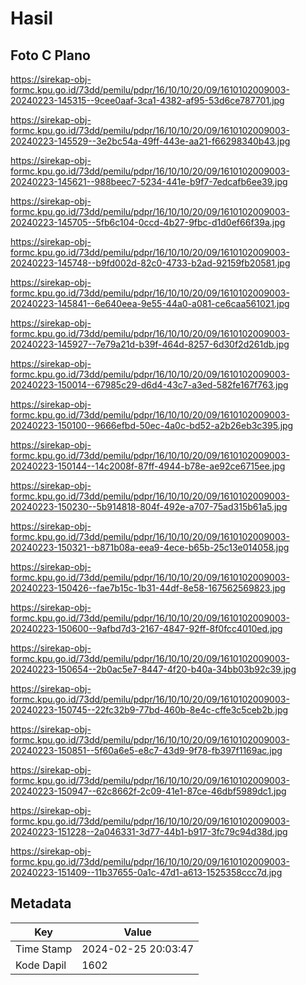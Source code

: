 # Hasil

## Foto C Plano

https://sirekap-obj-formc.kpu.go.id/73dd/pemilu/pdpr/16/10/10/20/09/1610102009003-20240223-145315--9cee0aaf-3ca1-4382-af95-53d6ce787701.jpg

https://sirekap-obj-formc.kpu.go.id/73dd/pemilu/pdpr/16/10/10/20/09/1610102009003-20240223-145529--3e2bc54a-49ff-443e-aa21-f66298340b43.jpg

https://sirekap-obj-formc.kpu.go.id/73dd/pemilu/pdpr/16/10/10/20/09/1610102009003-20240223-145621--988beec7-5234-441e-b9f7-7edcafb6ee39.jpg

https://sirekap-obj-formc.kpu.go.id/73dd/pemilu/pdpr/16/10/10/20/09/1610102009003-20240223-145705--5fb6c104-0ccd-4b27-9fbc-d1d0ef66f39a.jpg

https://sirekap-obj-formc.kpu.go.id/73dd/pemilu/pdpr/16/10/10/20/09/1610102009003-20240223-145748--b9fd002d-82c0-4733-b2ad-92159fb20581.jpg

https://sirekap-obj-formc.kpu.go.id/73dd/pemilu/pdpr/16/10/10/20/09/1610102009003-20240223-145841--6e640eea-9e55-44a0-a081-ce6caa561021.jpg

https://sirekap-obj-formc.kpu.go.id/73dd/pemilu/pdpr/16/10/10/20/09/1610102009003-20240223-145927--7e79a21d-b39f-464d-8257-6d30f2d261db.jpg

https://sirekap-obj-formc.kpu.go.id/73dd/pemilu/pdpr/16/10/10/20/09/1610102009003-20240223-150014--67985c29-d6d4-43c7-a3ed-582fe167f763.jpg

https://sirekap-obj-formc.kpu.go.id/73dd/pemilu/pdpr/16/10/10/20/09/1610102009003-20240223-150100--9666efbd-50ec-4a0c-bd52-a2b26eb3c395.jpg

https://sirekap-obj-formc.kpu.go.id/73dd/pemilu/pdpr/16/10/10/20/09/1610102009003-20240223-150144--14c2008f-87ff-4944-b78e-ae92ce6715ee.jpg

https://sirekap-obj-formc.kpu.go.id/73dd/pemilu/pdpr/16/10/10/20/09/1610102009003-20240223-150230--5b914818-804f-492e-a707-75ad315b61a5.jpg

https://sirekap-obj-formc.kpu.go.id/73dd/pemilu/pdpr/16/10/10/20/09/1610102009003-20240223-150321--b871b08a-eea9-4ece-b65b-25c13e014058.jpg

https://sirekap-obj-formc.kpu.go.id/73dd/pemilu/pdpr/16/10/10/20/09/1610102009003-20240223-150426--fae7b15c-1b31-44df-8e58-167562569823.jpg

https://sirekap-obj-formc.kpu.go.id/73dd/pemilu/pdpr/16/10/10/20/09/1610102009003-20240223-150600--9afbd7d3-2167-4847-92ff-8f0fcc4010ed.jpg

https://sirekap-obj-formc.kpu.go.id/73dd/pemilu/pdpr/16/10/10/20/09/1610102009003-20240223-150654--2b0ac5e7-8447-4f20-b40a-34bb03b92c39.jpg

https://sirekap-obj-formc.kpu.go.id/73dd/pemilu/pdpr/16/10/10/20/09/1610102009003-20240223-150745--22fc32b9-77bd-460b-8e4c-cffe3c5ceb2b.jpg

https://sirekap-obj-formc.kpu.go.id/73dd/pemilu/pdpr/16/10/10/20/09/1610102009003-20240223-150851--5f60a6e5-e8c7-43d9-9f78-fb397f1169ac.jpg

https://sirekap-obj-formc.kpu.go.id/73dd/pemilu/pdpr/16/10/10/20/09/1610102009003-20240223-150947--62c8662f-2c09-41e1-87ce-46dbf5989dc1.jpg

https://sirekap-obj-formc.kpu.go.id/73dd/pemilu/pdpr/16/10/10/20/09/1610102009003-20240223-151228--2a046331-3d77-44b1-b917-3fc79c94d38d.jpg

https://sirekap-obj-formc.kpu.go.id/73dd/pemilu/pdpr/16/10/10/20/09/1610102009003-20240223-151409--11b37655-0a1c-47d1-a613-1525358ccc7d.jpg


## Metadata

| Key        | Value               |
| ---------- | ------------------- |
| Time Stamp | 2024-02-25 20:03:47 |
| Kode Dapil | 1602                |



